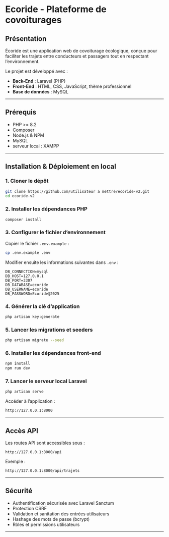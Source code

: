 
# Ecoride - Plateforme de covoiturages

## Présentation
Écoride est une application web de covoiturage écologique, conçue pour faciliter les trajets entre conducteurs et passagers tout en respectant l’environnement.

Le projet est développé avec :
- **Back-End** : Laravel (PHP)
- **Front-End** : HTML, CSS, JavaScript, thème professionnel
- **Base de données** : MySQL

---

## Prérequis

- PHP >= 8.2
- Composer
- Node.js & NPM
- MySQL
- serveur local : XAMPP

---

## Installation & Déploiement en local

### 1. Cloner le dépôt
```bash
git clone https://github.com/utilisateur a mettre/ecoride-v2.git
cd ecoride-v2
```

### 2. Installer les dépendances PHP
```bash
composer install
```

### 3. Configurer le fichier d’environnement
Copier le fichier `.env.example` :
```bash
cp .env.example .env
```

Modifier ensuite les informations suivantes dans `.env` :
```
DB_CONNECTION=mysql
DB_HOST=127.0.0.1
DB_PORT=3307
DB_DATABASE=ecoride
DB_USERNAME=ecoride
DB_PASSWORD=Ecoride@2025
```

### 4. Générer la clé d’application
```bash
php artisan key:generate
```

### 5. Lancer les migrations et seeders
```bash
php artisan migrate --seed
```

### 6. Installer les dépendances front-end
```bash
npm install
npm run dev
```

### 7. Lancer le serveur local Laravel
```bash
php artisan serve
```

Accéder à l’application :
```
http://127.0.0.1:8000
```

---

## Accès API
Les routes API sont accessibles sous :
```
http://127.0.0.1:8000/api
```

Exemple :
```
http://127.0.0.1:8000/api/trajets
```

---

## Sécurité
- Authentification sécurisée avec Laravel Sanctum
- Protection CSRF
- Validation et sanitation des entrées utilisateurs
- Hashage des mots de passe (bcrypt)
- Rôles et permissions utilisateurs

---
